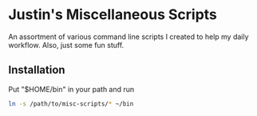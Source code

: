 # Justin's Miscellaneous Scripts

An assortment of various command line scripts I created to help my daily
workflow. Also, just some fun stuff.

## Installation

Put "$HOME/bin" in your path and run

```sh
ln -s /path/to/misc-scripts/* ~/bin
```
